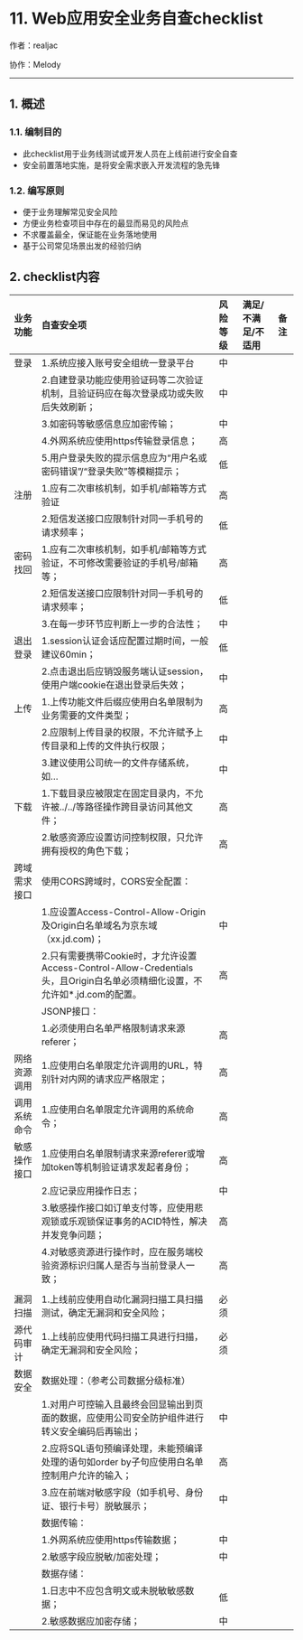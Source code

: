 
# 11. Web应用安全业务自查checklist


作者：realjac

协作：Melody

---

## 1. 概述
### 1.1. 编制目的

* 此checklist用于业务线测试或开发人员在上线前进行安全自查
* 安全前置落地实施，是将安全需求嵌入开发流程的急先锋

### 1.2. 编写原则
- 便于业务理解常见安全风险
- 方便业务检查项目中存在的最显而易见的风险点
- 不求覆盖最全，保证能在业务落地使用
- 基于公司常见场景出发的经验归纳

## 2. checklist内容

| 业务功能   | 自查安全项                                                                                     | 风险等级 | 满足/不满足/不适用 | 备注 |
|:-------|:------------------------------------------------------------------------------------------|:-----|:-----------|:---|
| 登录     | 1.系统应接入账号安全组统一登录平台                                                                        | 中    |            |    |
|        | 2.自建登录功能应使用验证码等二次验证机制，且验证码应在每次登录成功或失败后失效刷新；                                               | 中    |            |    |
|        | 3.如密码等敏感信息应加密传输；                                                                          | 中    |            |    |
|        | 4.外网系统应使用https传输登录信息；                                                                     | 高    |            |    |
|        | 5.用户登录失败的提示信息应为“用户名或密码错误”/“登录失败”等模糊提示；                                                    | 低    |            |    |
| 注册     | 1.应有二次审核机制，如手机/邮箱等方式验证                                                                    | 高    |            |    |
|        | 2.短信发送接口应限制针对同一手机号的请求频率；                                                                  | 低    |            |    |
| 密码找回   | 1.应有二次审核机制，如手机/邮箱等方式验证，不可修改需要验证的手机号/邮箱等；                                                  | 高    |            |    |
|        | 2.短信发送接口应限制针对同一手机号的请求频率；                                                                  | 低    |            |    |
|        | 3.在每一步环节应判断上一步的合法性；                                                                       | 中    |            |    |
| 退出登录   | 1.session认证会话应配置过期时间，一般建议60min；                                                           | 低    |            |    |
|        | 2.点击退出后应销毁服务端认证session，使用户端cookie在退出登录后失效；                                                | 中    |            |    |
| 上传     | 1.上传功能文件后缀应使用白名单限制为业务需要的文件类型；                                                             | 高    |            |    |
|        | 2.应限制上传目录的权限，不允许赋予上传目录和上传的文件执行权限；                                                         | 中    |            |    |
|        | 3.建议使用公司统一的文件存储系统，如…                                                                      | 中    |            |    |
| 下载     | 1.下载目录应被限定在固定目录内，不允许被../../等路径操作跨目录访问其他文件；                                                | 高    |            |    |
|        | 2.敏感资源应设置访问控制权限，只允许拥有授权的角色下载；                                                             | 高    |            |    |
| 跨域需求接口 | 使用CORS跨域时，CORS安全配置：                                                                       |      |            |    |
|        | 1.应设置Access-Control-Allow-Origin及Origin白名单域名为京东域（xx.jd.com)；                              | 中    |            |    |
|        | 2.只有需要携带Cookie时，才允许设置Access-Control-Allow-Credentials头，且Origin白名单必须精细化设置，不允许如*.jd.com的配置。 | 高    |            |    |
|        | JSONP接口：                                                                                  |      |            |    |
|        | 1.必须使用白名单严格限制请求来源referer；                                                                 | 高    |            |    |
| 网络资源调用 | 1.应使用白名单限定允许调用的URL，特别针对内网的请求应严格限定；                                                        | 高    |            |    |
| 调用系统命令 | 1.应使用白名单限定允许调用的系统命令；                                                                      | 高    |            |    |
| 敏感操作接口 | 1.应使用白名单限制请求来源referer或增加token等机制验证请求发起者身份；                                                | 高    |            |    |
|        | 2.应记录应用操作日志；                                                                              | 中    |            |    |
|        | 3.敏感操作接口如订单支付等，应使用悲观锁或乐观锁保证事务的ACID特性，解决并发竞争问题；                                            | 高    |            |    |
|        | 4.对敏感资源进行操作时，应在服务端校验资源标识归属人是否与当前登录人一致；                                                    | 高    |            |    |
|        |                                                                                           |      |            |    |
| 漏洞扫描   | 1.上线前应使用自动化漏洞扫描工具扫描测试，确定无漏洞和安全风险；                                                         | 必须   |            |    |
| 源代码审计  | 1.上线前应使用代码扫描工具进行扫描，确定无漏洞和安全风险；                                                            | 必须   |            |    |
| 数据安全   | 数据处理：（参考公司数据分级标准）                                                                         |      |            |    |
|        | 1.对用户可控输入且最终会回显输出到页面的数据，应使用公司安全防护组件进行转义安全编码后再输出；                                          | 中    |            |    |
|        | 2.应将SQL语句预编译处理，未能预编译处理的语句如order by子句应使用白名单控制用户允许的输入；                                      | 高    |            |    |
|        | 3.应在前端对敏感字段（如手机号、身份证、银行卡号）脱敏展示；                                                           | 中    |            |    |
|        | 数据传输：                                                                                     |      |            |    |
|        | 1.外网系统应使用https传输数据；                                                                       | 中    |            |    |
|        | 2.敏感字段应脱敏/加密处理；                                                                           | 中    |            |    |
|        | 数据存储：                                                                                     |      |            |    |
|        | 1.日志中不应包含明文或未脱敏敏感数据；                                                                      | 低    |            |    |
|        | 2.敏感数据应加密存储；                                                                              | 中    |            |    |

